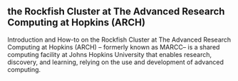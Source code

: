 ## the Rockfish Cluster at The Advanced Research Computing at Hopkins (ARCH)


Introduction and How-to on the Rockfish Cluster at The Advanced Research Computing at Hopkins (ARCH) – formerly known as MARCC– is a shared computing facility at Johns Hopkins University that enables research, discovery, and learning, relying on the use and development of advanced computing.
